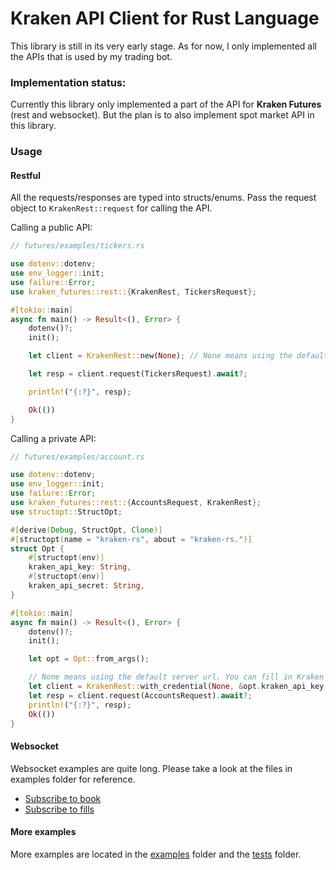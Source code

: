 Kraken API Client for Rust Language
=================

This library is still in its very early stage. As for now, I only implemented all the APIs that is used by my trading bot. 

### Implementation status:

Currently this library only implemented a part of the API for **Kraken Futures** (rest and websocket). But the plan is to also implement spot market API in this library.

### Usage

#### Restful

All the requests/responses are typed into structs/enums. Pass the request object to `KrakenRest::request` for calling the API.

Calling a public API:

```rust
// futures/examples/tickers.rs

use dotenv::dotenv;
use env_logger::init;
use failure::Error;
use kraken_futures::rest::{KrakenRest, TickersRequest};

#[tokio::main]
async fn main() -> Result<(), Error> {
    dotenv()?;
    init();

    let client = KrakenRest::new(None); // None means using the default server url. You can fill in Kraken's internal URL here if you whitelisted your IP.

    let resp = client.request(TickersRequest).await?;

    println!("{:?}", resp);

    Ok(())
}
```

Calling a private API:

```rust
// futures/examples/account.rs

use dotenv::dotenv;
use env_logger::init;
use failure::Error;
use kraken_futures::rest::{AccountsRequest, KrakenRest};
use structopt::StructOpt;

#[derive(Debug, StructOpt, Clone)]
#[structopt(name = "kraken-rs", about = "kraken-rs.")]
struct Opt {
    #[structopt(env)]
    kraken_api_key: String,
    #[structopt(env)]
    kraken_api_secret: String,
}

#[tokio::main]
async fn main() -> Result<(), Error> {
    dotenv()?;
    init();

    let opt = Opt::from_args();

    // None means using the default server url. You can fill in Kraken's internal URL here if you whitelisted your IP.
    let client = KrakenRest::with_credential(None, &opt.kraken_api_key, &opt.kraken_api_secret); 
    let resp = client.request(AccountsRequest).await?;
    println!("{:?}", resp);
    Ok(())
}
```

#### Websocket

Websocket examples are quite long. Please take a look at the files in examples folder for reference.

* [Subscribe to book](futures/examples/book.rs)
* [Subscribe to fills](futures/examples/fills.rs)

#### More examples

More examples are located in the [examples](futures/examples) folder and the [tests](futures/tests) folder.